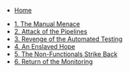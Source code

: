 * [Home](/)
<!-- * [The Practices](the-practices/README.md) -->
* [1. The Manual Menace](1-the-manual-menace/README.md)
* [2. Attack of the Pipelines](2-attack-of-the-pipelines/README.md)
* [3. Revenge of the Automated Testing](3-revenge-of-the-automated-testing/README.md)
* [4. An Enslaved Hope](4-an-enslaved-hope/README.md)
* [5. The Non-Functionals Strike Back](5-non-functionals-strike-back/README.md)
* [6. Return of the Monitoring](6-return-of-the-app-monitoring/README.md)
<!-- * [7. The Cluster Awakens](7-the-cluster-awakens/README.md) -->
<!-- * [8. The Last Unicorn Dev](8-the-last-unicorn-dev/README.md) -->
<!-- * [Rogue Cluster: A Setup Guide](0-rogue-cluster/README.md) -->
